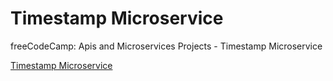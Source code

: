 # Timestamp Microservice

freeCodeCamp: Apis and Microservices Projects - Timestamp Microservice

[Timestamp Microservice](https://izk-timestamp-microservice.glitch.me)